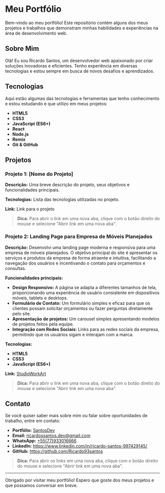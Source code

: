 # Meu Portfólio

Bem-vindo ao meu portfólio! Este repositório contém alguns dos meus projetos e trabalhos que demonstram minhas habilidades e experiências na área de desenvolvimento web.

## Sobre Mim

Olá! Eu sou Ricardo Santos, um desenvolvedor web apaixonado por criar soluções inovadoras e eficientes. Tenho experiência em diversas tecnologias e estou sempre em busca de novos desafios e aprendizados.

## Tecnologias

Aqui estão algumas das tecnologias e ferramentas que tenho conhecimento e estou estudando e que utilizo em meus projetos:

- **HTML5**
- **CSS3**
- **JavaScript (ES6+)**
- **React**
- **Node.js**
- **Remix**
- **Git & GitHub**

## Projetos

### Projeto 1: [Nome do Projeto]

**Descrição:** Uma breve descrição do projeto, seus objetivos e funcionalidades principais.

**Tecnologias:** Lista das tecnologias utilizadas no projeto.

**Link:** Link para o projeto

> **Dica:** Para abrir o link em uma nova aba, clique com o botão direito do mouse e selecione "Abrir link em uma nova aba".

### Projeto 2: Landing Page para Empresa de Móveis Planejados

**Descrição:** Desenvolvi uma landing page moderna e responsiva para uma empresa de móveis planejados. O objetivo principal do site é apresentar os serviços e produtos da empresa de forma atraente e intuitiva, facilitando a navegação dos usuários e incentivando o contato para orçamentos e consultas.

**Funcionalidades principais:**
- **Design Responsivo:** A página se adapta a diferentes tamanhos de tela, proporcionando uma experiência de usuário consistente em dispositivos móveis, tablets e desktops.
- **Formulário de Contato:** Um formulário simples e eficaz para que os clientes possam solicitar orçamentos ou fazer perguntas diretamente pelo site.
- **Apresentação de projetos:** Um carousel simples apresentando modelos de projetos feitos pela equipe.
- **Integração com Redes Sociais:** Links para as redes sociais da empresa, permitindo que os usuários sigam e interajam com a marca.

**Tecnologias:** 
- **HTML5**
- **CSS3**
- **JavaScript (ES6+)**

**Link:** <a href="https://studioworkart.netlify.app/">StudioWorkArt</a>

> **Dica:** Para abrir o link em uma nova aba, clique com o botão direito do mouse e selecione "Abrir link em uma nova aba".

## Contato

Se você quiser saber mais sobre mim ou falar sobre oportunidades de trabalho, entre em contato:
- **Portfólio:** <a href="https://santosdev.netlify.app/">SantosDev</a>
- **Email:** ricardossantos.dev@gmail.com
-  **WhatsApp:** <a href="https://wa.me/5577933016666">+55(77)933016666</a>
- **LinkedIn:** https://www.linkedin.com/in/ricardo-santos-997429145/
- **GitHub:** https://github.com/Ricardo93santos

> **Dica:** Para abrir os links em uma nova aba, clique com o botão direito do mouse e selecione "Abrir link em uma nova aba".
---

Obrigado por visitar meu portfólio! Espero que goste dos meus projetos e que possamos conversar em breve.
